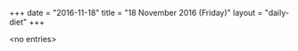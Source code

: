+++
date = "2016-11-18"
title = "18 November 2016 (Friday)"
layout = "daily-diet"
+++

\<no entries\>